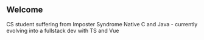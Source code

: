 ## Welcome

CS student suffering from Imposter Syndrome
Native C and Java - currently evolving into a fullstack dev with TS and Vue
